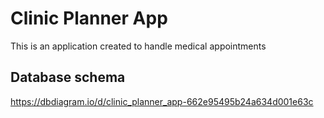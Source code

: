 # Clinic Planner App
This is an application created to handle medical appointments

## Database schema
https://dbdiagram.io/d/clinic_planner_app-662e95495b24a634d001e63c
